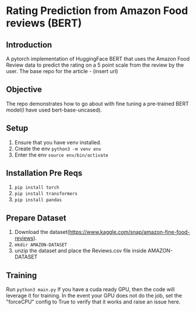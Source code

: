 # Rating Prediction from Amazon Food reviews (BERT)
## Introduction
A pytorch implementation of HuggingFace BERT that uses the Amazon Food Review data to predict the rating on a 5 point scale from the review by the user. The base repo for the article - (insert url)

## Objective
The repo demonstrates how to go about with fine tuning a pre-trained BERT model(I have used bert-base-uncased).

## Setup
1. Ensure that you have venv installed.
2. Create the env `python3 -m venv env`
3. Enter the env `source env/bin/activate`

## Installation Pre Reqs
1. `pip install torch`
2. `pip install transformers`
3. `pip install pandas`

## Prepare Dataset
1. Download the dataset(https://www.kaggle.com/snap/amazon-fine-food-reviews).
2. `mkdir AMAZON-DATASET`
3. unzip the dataset and place the Reviews.csv file inside AMAZON-DATASET

## Training
Run `python3 main.py`
If you have a cuda ready GPU, then the code will leverage it for training. In the event your GPU does not do the job, set the "forceCPU" config to True to verify that it works and raise an issue here.
